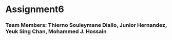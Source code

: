 # Assignment6
### Team Members: Thierno Souleymane Diallo, Junior Hernandez, Yeuk Sing Chan, Mohammed J. Hossain

